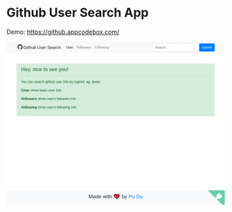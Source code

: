 # Github User Search App

Demo: https://github.appcodebox.com/

<div style="text-align:center">
    <img src="./screenshot.png"/>
</div>
